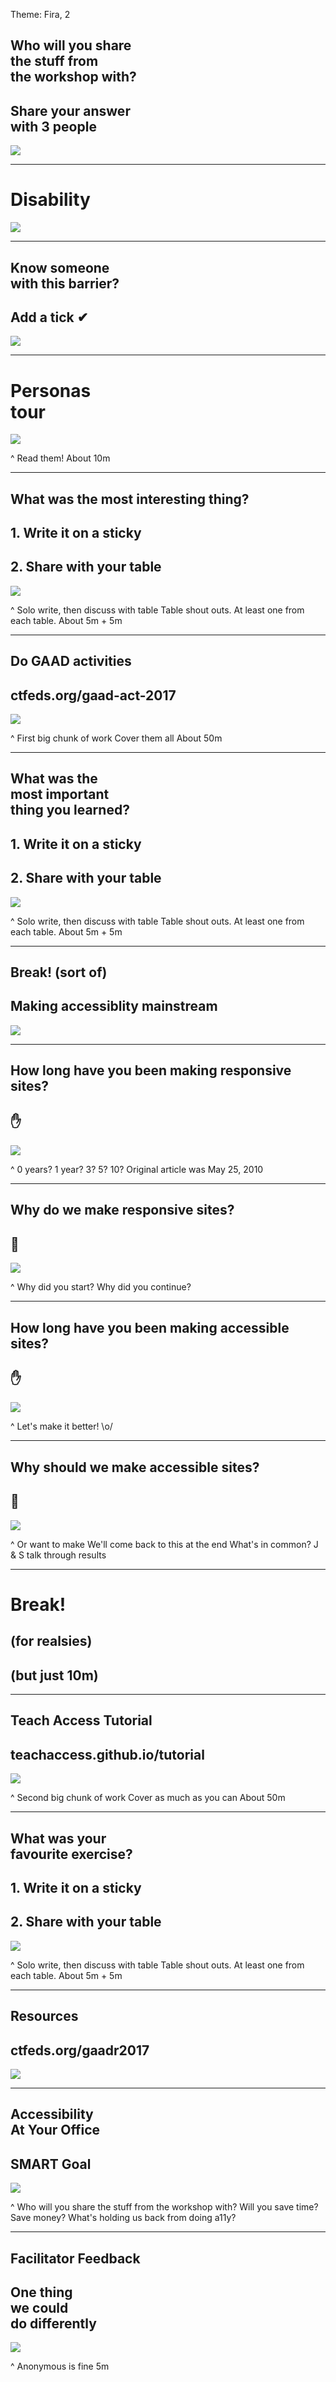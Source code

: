 Theme: Fira, 2

## Who will you share<br>the stuff from<br>the workshop with?
## **Share your answer<br>with 3 people**

![](img/stickynotes.jpg)

---

# Disability

![](img/posters.jpg)

---

## Know someone<br>with this barrier?
## **Add a tick ✔︎**

![](img/posters.jpg)

---

# Personas<br>tour

![](img/posters.jpg)

^ Read them!
About 10m

---

## What was the most interesting thing?
## **1. Write it on a sticky**
## **2. Share with your table**

![](img/discussion.jpg)

^ Solo write, then discuss with table
Table shout outs. At least one from each table.
About 5m + 5m

---

## Do GAAD activities
## **ctfeds.org/gaad-act-2017**

![](img/laptop.jpg)

^ First big chunk of work
Cover them all
About 50m

---

## What was the<br>most important<br>thing you learned?
## **1. Write it on a sticky**
## **2. Share with your table**

![](img/discussion.jpg)

^ Solo write, then discuss with table
Table shout outs. At least one from each table.
About 5m + 5m

---

## Break! (sort of)
## **Making accessiblity mainstream**

![](img/presentation.jpg)

---

## How long have you been making **responsive sites**?
## :raised_hand:

![](img/discussion.jpg)

^ 0 years? 1 year? 3? 5? 10?
Original article was May 25, 2010

---

## **Why** do we make responsive sites?
## :pencil:

![](img/posters.jpg)

^ Why did you start?
Why did you continue?

---

## How long have you been making **accessible sites**?
## :raised_hand:

![](img/discussion.jpg)

^ Let's make it better! \o/

---

## **Why** should we make accessible sites?
## :pencil:

![](img/posters.jpg)

^ Or want to make
We'll come back to this at the end
What's in common?
J & S talk through results

---

# **Break!**
## (for realsies)
## (but just 10m)

---

## Teach Access Tutorial
## **teachaccess.github.io/tutorial**

![](img/laptop.jpg)

^ Second big chunk of work
Cover as much as you can
About 50m

---

## What was your<br>favourite exercise?
## **1. Write it on a sticky**
## **2. Share with your table**

![](img/discussion.jpg)

^ Solo write, then discuss with table
Table shout outs. At least one from each table.
About 5m + 5m

---

## Resources
## **ctfeds.org/gaadr2017**

![](img/discussion.jpg)

---

## Accessibility<br>At Your Office
## **SMART Goal**

![](img/indexcards.jpg)

^ Who will you share the stuff from the workshop with?
Will you save time? Save money?
What's holding us back from doing a11y?

---

## Facilitator Feedback
## **One thing<br>we could<br>do differently**

![](img/indexcards.jpg)

^ Anonymous is fine
5m
